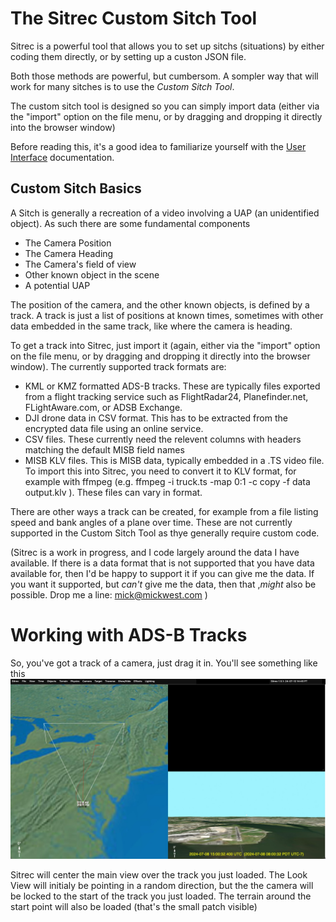 # The Sitrec Custom Sitch Tool

Sitrec is a powerful tool that allows you to set up sitchs (situations) by either coding them directly, or by setting up a custon JSON file. 

Both those methods are powerful, but cumbersom. A sompler way that will work for many sitches is to use the _Custom Sitch Tool_.

The custom sitch tool is designed so you can simply import data (either via the "import" option on the file menu, or by dragging and dropping it directly into the browser window)

Before reading this, it's a good idea to familiarize yourself with the [User Interface](UserInterface.md) documentation. 

## Custom Sitch Basics

A Sitch is generally a recreation of a video involving a UAP (an unidentified object). As such there are some fundamental components

- The Camera Position
- The Camera Heading
- The Camera's field of view
- Other known object in the scene
- A potential UAP

The position of the camera, and the other known objects, is defined by a track. A track is just a list of positions at known times, sometimes with other data embedded in the same track, like where the camera is heading. 

To get a track into Sitrec, just import it (again, either via the "import" option on the file menu, or by dragging and dropping it directly into the browser window). The currently supported track formats are:

- KML or KMZ formatted ADS-B tracks. These are typically files exported from a flight tracking service such as FlightRadar24, Planefinder.net, FLightAware.com, or ADSB Exchange. 
- DJI drone data in CSV format. This has to be extracted from the encrypted data file using an online service. 
- CSV files. These currently need the relevent columns with headers matching the default MISB field names
- MISB KLV files. This is MISB data, typically embedded in a .TS video file. To import this into Sitrec, you need to convert it to KLV format, for example with ffmpeg (e.g. ffmpeg -i truck.ts  -map 0:1 -c copy -f data output.klv ). These files can vary in format. 

There are other ways a track can be created, for example from a file listing speed and bank angles of a plane over time. These are not currently supported in the Custom Sitch Tool as thye generally require custom code. 

(Sitrec is a work in progress, and I code largely around the data I have available. If there is a data format that is not supported that you have data available for, then I'd be happy to support it if you can give me the data. If you want it supported, but _can't_ give me the data, then that ,_might_ also be possible. Drop me a line: mick@mickwest.com )

# Working with ADS-B Tracks

So, you've got a track of a camera, just drag it in. You'll see something like this 
![Initial-drag-in-a-track.jpg](docimages/Initial-drag-in-a-track.jpg)

Sitrec will center the main view over the track you just loaded. The Look View will initialy be pointing in a random direction, but the the camera will be locked to the start of the track you just loaded. The terrain around the start point will also be loaded (that's the small patch visible)
